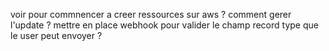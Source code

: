 voir pour commnencer a creer ressources sur aws ? 
comment gerer l'update ? 
mettre en place webhook pour valider le champ record type que le user peut envoyer ? 
